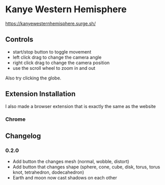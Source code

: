 # Kanye Western Hemisphere

https://kanyewesternhemisphere.surge.sh/

## Controls

- start/stop button to toggle movement
- left click drag to change the camera angle
- right click drag to change the camera position
- use the scroll wheel to zoom in and out

Also try clicking the globe.

## Extension Installation

I also made a browser extension that is exactly the same as the website

### Chrome

## Changelog

### 0.2.0

- Add button the changes mesh (normal, wobble, distort)
- Add button that changes shape (sphere, cone, cube, disk, torus, torus knot, tetrahedron, dodecahedron)
- Earth and moon now cast shadows on each other
